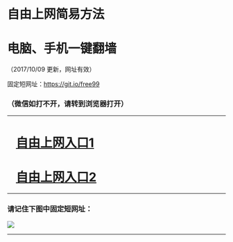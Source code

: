﻿# 自由上网简易方法

# 电脑、手机一键翻墙

（2017/10/09 更新，网址有效）

固定短网址：https://git.io/free99

### （微信如打不开，请转到浏览器打开）


***





# &nbsp;&nbsp; <a href="http://ft1790530098.fwq-tz-1001.info/fwqtz01.html?t=100900128262 " target="_blank">自由上网入口1</a>
# &nbsp;&nbsp; <a href="http://ft43019107.fwq-tz-1002.info/fwqtz02.html?t=100900119706 " target="_blank">自由上网入口2</a>
***

### 请记住下图中固定短网址：

<img src="https://s3-us-west-2.amazonaws.com/fwq-1001/yjfq-20170905okok.png" /> 


***

